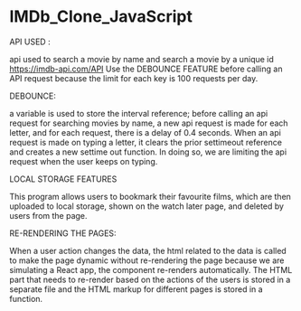 # IMDb_Clone_JavaScript

API USED :

api used to search a movie by name and search a movie by a unique id  https://imdb-api.com/API
Use the DEBOUNCE FEATURE before calling an API request because the limit for each key is 100 requests per day.

DEBOUNCE:

a variable is used to store the interval reference; 
before calling an api request for searching movies by name,
a new api request is made for each letter, and for each request, 
there is a delay of 0.4 seconds. 
When an api request is made on typing a letter, 
it clears the prior settimeout reference and creates a new settime out function. 
In doing so, we are limiting the api request when the user keeps on typing.

LOCAL STORAGE FEATURES

This program allows users to bookmark their favourite films, 
which are then uploaded to local storage, 
shown on the watch later page,
and deleted by users from the page.

RE-RENDERING THE PAGES:

When a user action changes the data, 
the html related to the data is called to make the page dynamic without re-rendering the page 
because we are simulating a React app, the component re-renders automatically. 
The HTML part that needs to re-render based on the actions of the users is stored in a separate file and 
the HTML markup for different pages is stored in a function. 

